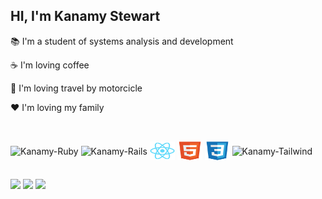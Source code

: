 ## HI, I'm Kanamy Stewart

:books: I'm a student of systems analysis and development

:coffee: I'm loving coffee

:rocket: I'm loving travel by motorcicle

:heart: I'm loving my family


<!-- <div align="center">
  <a href="https://github.com/kanamydamiao">
  <img height="180em" src="https://github-readme-stats-kanamydamiao.vercel.app/api?username=kanamydamiao&show_icons=true&theme=dark&include_all_commits=true&count_private=true"/>
  <img height="180em" src="https://github-readme-stats-kanamydamiao.vercel.app/api/top-langs/?username=kanamydamiao&layout=compact&langs_count=7&theme=dark"/>
</div> -->
   
   ##
   
   
<div style="display: inline_block"><br>
  <img align="center" alt="Kanamy-Ruby" height="30" width="40" src="https://cdn.jsdelivr.net/gh/devicons/devicon/icons/ruby/ruby-original.svg">
  <img align="center" alt="Kanamy-Rails" height="30" width="40" src="https://cdn.jsdelivr.net/gh/devicons/devicon/icons/rails/rails-original-wordmark.svg">
  <img align="center" alt="Kanamy-React" height="30" width="40" src="https://raw.githubusercontent.com/devicons/devicon/master/icons/react/react-original.svg">
  <img align="center" alt="Kanamy-HTML" height="30" width="40" src="https://raw.githubusercontent.com/devicons/devicon/master/icons/html5/html5-original.svg">
  <img align="center" alt="Kanamy-CSS" height="30" width="40" src="https://raw.githubusercontent.com/devicons/devicon/master/icons/css3/css3-original.svg">
  <img align="center" alt="Kanamy-Tailwind" height="30" width="40" src="https://cdn.jsdelivr.net/gh/devicons/devicon/icons/tailwindcss/tailwindcss-original-wordmark.svg">
<!--   <img align="right" alt="Batman-gif" height="150" style="border-radius:50px;" src="https://i.pinimg.com/originals/c3/69/57/c36957d38d40f470cc6cc28886c5062f.jpg"> -->
</div>
  
  ##
 
<div> 
  <a href="https://www.instagram.com/kanamystewart/" target="_blank"><img src="https://img.shields.io/badge/-Instagram-%23E4405F?style=for-the-badge&logo=instagram&logoColor=white" target="_blank"></a>
  <a href = "mailto:kanamystewart@gmail.com"><img src="https://img.shields.io/badge/-Gmail-%23333?style=for-the-badge&logo=gmail&logoColor=white" target="_blank"></a>
  <a href="https://www.linkedin.com/in/kanamy-stewart-862351174/" target="_blank"><img src="https://img.shields.io/badge/-LinkedIn-%230077B5?style=for-the-badge&logo=linkedin&logoColor=white" target="_blank"></a> 
</div>
